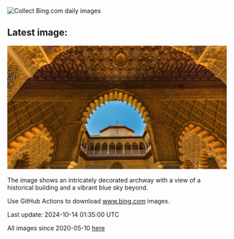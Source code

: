 ![Collect Bing.com daily images](https://github.com/counter2015/bing-daily-images/workflows/Collect%20Bing.com%20daily%20images/badge.svg)
## Latest image:
![](images/AlcazarSeville.jpg)

The image shows an intricately decorated archway with a view of a historical building and a vibrant blue sky beyond.

Use GitHub Actions to download www.bing.com images.

Last update: 2024-10-14 01:35:00 UTC

All images since 2020-05-10 [here](https://github.com/counter2015/bing-daily-images/tree/master/images)
